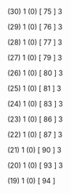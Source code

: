 (30) 1 (0) [ 75 ] 3 


(29) 1 (0) [ 76 ] 3 


(28) 1 (0) [ 77 ] 3 


(27) 1 (0) [ 79 ] 3 


(26) 1 (0) [ 80 ] 3 


(25) 1 (0) [ 81 ] 3 


(24) 1 (0) [ 83 ] 3 


(23) 1 (0) [ 86 ] 3 


(22) 1 (0) [ 87 ] 3 


(21) 1 (0) [ 90 ] 3 


(20) 1 (0) [ 93 ] 3 


(19) 1 (0) [ 94 ]  

